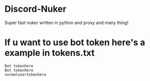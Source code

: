 # Discord-Nuker
Super fast nuker written in python and proxy and many thing!

# If u want to use bot token here's a example in tokens.txt
```
Bot tokenhere
Bot tokenhere
normalusertokenhere
```
